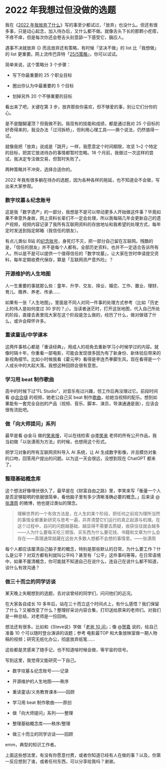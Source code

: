 # 2022 年我想过但没做的选题

我在《[2022 年我放弃了什么](https://blog.tujunjie.com/2022-1-1-1-1)》写的事至少都试过，「放弃」也没什么。但还有很多事，只是动心起念，加入待办后，又什么都不做。就像舌头下长的那颗小疙瘩，不疼不痒，但是每次你还会卷舌头刻意舔一下感受它，膈应人。

遇事不决就放弃 😐 而且放弃还有策略，有时候「坚决不做」的 list 比「我想做」的 list 更重要。网上流传巴菲特「[25/5策略](https://zhuanlan.zhihu.com/p/56162353)」，你可以试试。

简单来说，这个策略分 3 个步骤：

* 写下你最重要的 25 个职业目标
    
* 圈出你认为中最重要的 5 个目标
    
* 划掉另外 20 个不够重要的目标
    

看出来了吧，关键在第 3 步，放弃那些你喜欢，但不够爱的事，别让它们分你的心。

是不是醍醐灌顶？但我做不到。我现有的技能和成绩，都是通过我对 25 个目标的好奇得来的，我没办法「过河拆桥」，但利用心理工具——换个说法，仍然值得一试。

就像我把「放弃」说成是「跳开」一样，我愿意定个时间期限，攻坚 1~2 个特定的目标，把其它放进待办的事情都暂时忽略。18 个月前，我做过一次这样的尝试，我决定专注做交易，但暂时失败了。

两种策略并不冲突，选择合适你的。

2022 年我有很多躺在待办的选题，因为各种各样的拖延，也不知道会不会做，写出来大家参观。

### 数字坟墓＆纪念账号

这是我「数字遗产」的一部分，我想是不是可以带动更多人开始做这件事？毕竟如果不幸意外身故，网上资料长辈们不一定会处理，所以我每隔几年会更新自己的遗产视频，视频内容记录了我所有互联网资料的存放地址和我希望的处理方式，每年定时发送到指定邮箱（我信任的朋友）。

有点儿类似 B站 的[纪念账号](https://baike.baidu.com/item/%E5%93%94%E5%93%A9%E5%93%94%E5%93%A9%E7%BA%AA%E5%BF%B5%E8%B4%A6%E5%8F%B7/56203689)，身死灯不灭，把一部分自己留在互联网。残酷的是，「信任的朋友」并不是每个人都有。全部历史资料，也并不一定适合告诉所有人。所以是不是可以提供一个值得信任的「数字坟墓」，让大家在世时申请提交资料，每年定期收费代保存，算是「互联网资产意外险」？

### 开源维护的人生地图

人一生重要的事就那么些：童年、升学、交友、择业、婚恋、工作、置业、理财、育儿、赡养、养老、传承……

如果有一张「人生地图」，里面是不同人对同一件事的处理方式参考（比如「历史上的伟人是如何度过 30 岁的？」）。当读者迷茫时，打开这张地图，代入自己所处的阶段，直接去表里找大家在这个阶段是怎么做的，经历了什么，做对做错了什么，或许会释怀许多。

### 重读童话/中学课本

这两件事核心都是「重读经典」，用成人的视角去重新学习小时候学过的内容。就像时隔十年，你重看一部电影，可能会发现很多因为有了新身份、新体验后带来的新视角细节。比如小时候我看《霍元甲》看得是李连杰拳脚生风，现在看得是一个人成长中的大起大落。我想这种回顾会很有意思。

### 学习用 beat 制作歌曲

高中的时候下过“FL Studio”，对音乐有过兴趣，但工作后再没理过它。前段时间看 @[合合噠](https://space.bilibili.com/7327736/) 的视频，她老公自己买 beat 制作[歌曲](https://music.163.com/#/song?id=1828182554)，给她当视频的配乐。想到如果能有一套完全自创的产品（视频、音乐、脚本、演员，导演通通是我），应该会很有流批吧。

### 做「向大师提问」系列

最早是看 @金马 做的[笑来搜](http://xiaolai.co/search)，可以在线检索 @[李笑来](https://weibo.com/u/1576218000) 老师的所有公开作品，我当初做「以张潇雨为方法」的时候，也想用这个形式。

把学习对象的所有互联网资料导入 AI 系统，让 AI 生成数字影像，并且模仿对象的口吻，回答用户提出的问题。以为这一天会很远，没想到现在 ChatGPT 都来了。

### 整理基础概念库

这个想法好像埋伏很久了，最早是在《财富自由之路》里，李笑来写「衡量一个人是否足够聪明的依据很简单，看他脑子里有多少清晰准确必要的概念。」后来读 @[张潇雨](https://weibo.com/p/1005051977585731/home) 的微博，他也提过类似的理念。

> 理解世界的一个有效方法是，在人生的某个阶段，把任何之前视为理所当然的事情全都重新研究与思考一遍，并弄清楚它们运行的真正起源与机理。在这个过程中，自问的问题越基础、越显得不需要去质疑，收获往往就会越多——人为什么要每天吃三顿饭、买东西为什么要花钱、书籍和文章为什么会存在——真理通常就藏在这些大多数人想都不会想的事情里。——张潇雨

每个人都应该厘清自己脑子里的概念，特别是那些默认的日常，为什么要工作？什么是公平？对双方都有利就叫公平吗？甚至有「公平」这件事吗等等。在日常语境中，如果不厘清概念，你可能就不知道自己在说什么，连自己在说什么都不知道，谈什么有效沟通？

### 做三十而立的同学访谈

某天晚上失眠想到的选题，去对谈曾经的同学们，问问他们的近况。

在大家各自成长 10 多年后，站在三十而立这个时间点上，有什么感悟？我们保留了什么？又被改变了什么？整理好采访内容合集，打印送给原来的老师们。对我们是一种总结，对老师是一份回响。

想法还有很多。比如和《Steve说》学做「[老爸 10 问](https://www.xiaoyuzhoufm.com/episode/5e61155b418a84a046401fdb)」；像 @[贺嘉](https://www.zhihu.com/people/he-jia-43/answers) 说的，给自己准备 10 个可以随时登台演讲的话题；参考 电影最TOP 和大象放映室做一期人物稿的视频；研究无纸化办公，彻底放弃纸笔……

这些都是灵感来了随手记，也不知道啥时候会做，等宇宙的信号。

写到这里，我觉得又能研究一下自己。

* 数字坟墓＆纪念账号——记录
    
* 开源维护的人生地图——秩序
    
* 重读童话/义务教育课本——回顾
    
* 学习用 beat 制作歌曲——原创
    
* 做「向大师提问」系列——整理
    
* 整理基础概念库——秩序/整理
    
* 做三十而立的同学访谈——回顾
    

emm，典型的知识工作者。

上面这些想法里，有没有你愿意付费，或者你知道已经有人在做的事？以及，你第一反应想到了谁，或者任何东西，可以分享给我吗？谢谢。
